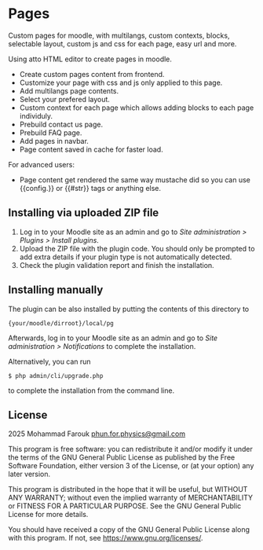 # Pages #

Custom pages for moodle, with multilangs, custom contexts, blocks, selectable layout, custom js and css for each page, easy url and more.

Using atto HTML editor to create pages in moodle.
- Create custom pages content from frontend.
- Customize your page with css and js only applied to this page.
- Add multilangs page contents.
- Select your prefered layout.
- Custom context for each page which allows adding blocks to each page individuly.
- Prebuild contact us page.
- Prebuild FAQ page.
- Add pages in navbar.
- Page content saved in cache for faster load.

For advanced users:
- Page content get rendered the same way mustache did so you can use {{config.}} or {{#str}} tags or anything else.

## Installing via uploaded ZIP file ##

1. Log in to your Moodle site as an admin and go to _Site administration >
   Plugins > Install plugins_.
2. Upload the ZIP file with the plugin code. You should only be prompted to add
   extra details if your plugin type is not automatically detected.
3. Check the plugin validation report and finish the installation.

## Installing manually ##

The plugin can be also installed by putting the contents of this directory to

    {your/moodle/dirroot}/local/pg

Afterwards, log in to your Moodle site as an admin and go to _Site administration >
Notifications_ to complete the installation.

Alternatively, you can run

    $ php admin/cli/upgrade.php

to complete the installation from the command line.

## License ##

2025 Mohammad Farouk <phun.for.physics@gmail.com>

This program is free software: you can redistribute it and/or modify it under
the terms of the GNU General Public License as published by the Free Software
Foundation, either version 3 of the License, or (at your option) any later
version.

This program is distributed in the hope that it will be useful, but WITHOUT ANY
WARRANTY; without even the implied warranty of MERCHANTABILITY or FITNESS FOR A
PARTICULAR PURPOSE.  See the GNU General Public License for more details.

You should have received a copy of the GNU General Public License along with
this program.  If not, see <https://www.gnu.org/licenses/>.
